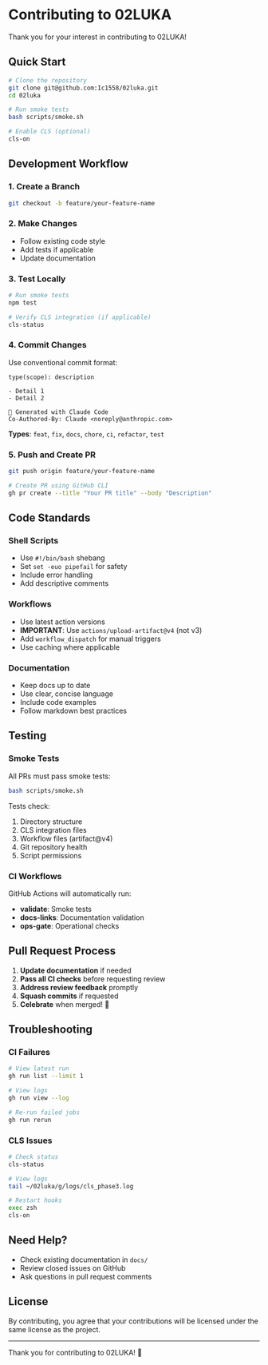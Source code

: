 # Contributing to 02LUKA

Thank you for your interest in contributing to 02LUKA!

## Quick Start

```bash
# Clone the repository
git clone git@github.com:Ic1558/02luka.git
cd 02luka

# Run smoke tests
bash scripts/smoke.sh

# Enable CLS (optional)
cls-on
```

## Development Workflow

### 1. Create a Branch

```bash
git checkout -b feature/your-feature-name
```

### 2. Make Changes

- Follow existing code style
- Add tests if applicable
- Update documentation

### 3. Test Locally

```bash
# Run smoke tests
npm test

# Verify CLS integration (if applicable)
cls-status
```

### 4. Commit Changes

Use conventional commit format:

```
type(scope): description

- Detail 1
- Detail 2

🤖 Generated with Claude Code
Co-Authored-By: Claude <noreply@anthropic.com>
```

**Types**: `feat`, `fix`, `docs`, `chore`, `ci`, `refactor`, `test`

### 5. Push and Create PR

```bash
git push origin feature/your-feature-name

# Create PR using GitHub CLI
gh pr create --title "Your PR title" --body "Description"
```

## Code Standards

### Shell Scripts

- Use `#!/bin/bash` shebang
- Set `set -euo pipefail` for safety
- Include error handling
- Add descriptive comments

### Workflows

- Use latest action versions
- **IMPORTANT**: Use `actions/upload-artifact@v4` (not v3)
- Add `workflow_dispatch` for manual triggers
- Use caching where applicable

### Documentation

- Keep docs up to date
- Use clear, concise language
- Include code examples
- Follow markdown best practices

## Testing

### Smoke Tests

All PRs must pass smoke tests:

```bash
bash scripts/smoke.sh
```

Tests check:
1. Directory structure
2. CLS integration files
3. Workflow files (artifact@v4)
4. Git repository health
5. Script permissions

### CI Workflows

GitHub Actions will automatically run:
- **validate**: Smoke tests
- **docs-links**: Documentation validation
- **ops-gate**: Operational checks

## Pull Request Process

1. **Update documentation** if needed
2. **Pass all CI checks** before requesting review
3. **Address review feedback** promptly
4. **Squash commits** if requested
5. **Celebrate** when merged! 🎉

## Troubleshooting

### CI Failures

```bash
# View latest run
gh run list --limit 1

# View logs
gh run view --log

# Re-run failed jobs
gh run rerun
```

### CLS Issues

```bash
# Check status
cls-status

# View logs
tail ~/02luka/g/logs/cls_phase3.log

# Restart hooks
exec zsh
cls-on
```

## Need Help?

- Check existing documentation in `docs/`
- Review closed issues on GitHub
- Ask questions in pull request comments

## License

By contributing, you agree that your contributions will be licensed under the same license as the project.

---

Thank you for contributing to 02LUKA! 🚀
